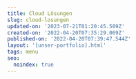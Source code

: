 ```yaml
---
title: Cloud Lösungen
slug: cloud-losungen
updated-on: '2023-07-21T01:20:45.509Z'
created-on: '2022-04-20T07:35:29.069Z'
published-on: '2022-04-20T07:39:47.544Z'
layout: '[unser-portfolio].html'
tags: menu
seo:
  noindex: true
---
```



